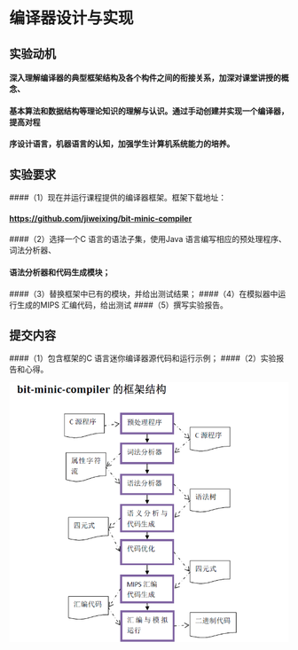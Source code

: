 # 编译器设计与实现

## 实验动机

#### 深入理解编译器的典型框架结构及各个构件之间的衔接关系，加深对课堂讲授的概念、
#### 基本算法和数据结构等理论知识的理解与认识。通过手动创建并实现一个编译器，提高对程
#### 序设计语言，机器语言的认知，加强学生计算机系统能力的培养。

## 实验要求

####（1）现在并运行课程提供的编译器框架。框架下载地址：
#### https://github.com/jiweixing/bit-minic-compiler
####（2）选择一个C 语言的语法子集，使用Java 语言编写相应的预处理程序、词法分析器、
#### 语法分析器和代码生成模块；
####（3）替换框架中已有的模块，并给出测试结果；
####（4）在模拟器中运行生成的MIPS 汇编代码，给出测试
####（5）撰写实验报告。

## 提交内容

####（1）包含框架的C 语言迷你编译器源代码和运行示例；
####（2）实验报告和心得。

![架构](/source/streampic.png)